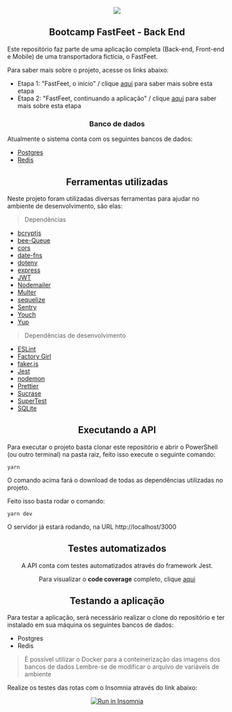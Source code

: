 <p align="center">
<img src="https://user-images.githubusercontent.com/7776944/73502355-851b9c00-43a7-11ea-8f9e-64de2e46010a.png"/>
</p>

<h2 align="center">
Bootcamp FastFeet - Back End
</h2>

Este repositório faz parte de uma aplicação completa (Back-end, Front-end e Mobile) de uma transportadora fictícia, o FastFeet.

Para saber mais sobre o projeto, acesse os links abaixo:

- Etapa 1: "FastFeet, o início" / clique <a href="https://github.com/Rocketseat/bootcamp-gostack-desafio-02/blob/master/README.md#desafio-02-iniciando-aplica%C3%A7%C3%A3o">aqui</a> para saber mais sobre esta etapa
- Etapa 2: "FastFeet, continuando a aplicação" / clique <a href="https://github.com/Rocketseat/bootcamp-gostack-desafio-03/blob/master/README.md#desafio-03-continuando-aplica%C3%A7%C3%A3o">aqui</a> para saber mais sobre esta etapa

<h3 align="center">
  Banco de dados
</h3>

Atualmente o sistema conta com os seguintes bancos de dados:

- [Postgres](https://www.postgresql.org/)
- [Redis](https://redis.io/)

<h2 align="center">
	Ferramentas utilizadas
</h2>

Neste projeto foram utilizadas diversas ferramentas para ajudar no ambiente de desenvolvimento, são elas:

> Dependências

 - [bcryptjs](https://github.com/dcodeIO/bcrypt.js/)
 - [bee-Queue](https://github.com/bee-queue/bee-queue)
 - [cors](https://github.com/expressjs/cors)
 - [date-fns](https://github.com/date-fns/date-fns)
 - [dotenv](https://github.com/motdotla/dotenv)
 - [express](https://github.com/expressjs/express)
 - [JWT](https://github.com/auth0/node-jsonwebtoken)
 - [Nodemailer](https://github.com/nodemailer/nodemailer)
 - [Multer](https://github.com/expressjs/multer)
 - [sequelize](https://github.com/sequelize/sequelize)
 - [Sentry](https://sentry.io/welcome/)
 - [Youch](https://github.com/poppinss/youch)
 - [Yup](https://github.com/jquense/yup)
 
> Dependências de desenvolvimento

 - [ESLint](https://github.com/eslint/eslint)
 - [Factory Girl](https://github.com/simonexmachina/factory-girl)
 - [faker.js](https://github.com/marak/Faker.js/)
 - [Jest](https://github.com/facebook/jest)
 - [nodemon](https://github.com/remy/nodemon)
 - [Prettier](https://github.com/prettier/prettier)
 - [Sucrase](https://github.com/alangpierce/sucrase)
 - [SuperTest](https://github.com/visionmedia/supertest)
 - [SQLite](https://www.sqlite.org/index.html)

<h2 align="center">
	Executando a API
</h2>

Para executar o projeto basta clonar este repositório e abrir o PowerShell (ou outro terminal) na pasta raiz, feito isso execute o seguinte comando:

```
yarn
```

O comando acima fará o download de todas as dependências utilizadas no projeto.

Feito isso basta rodar o comando:

```
yarn dev
```

O servidor já estará rodando, na URL http://localhost/3000

<h2 align="center">
	Testes automatizados
</h2>

<div align="center">
A API conta com testes automatizados através do framework Jest.

Para visualizar o **code coverage** completo, clique [aqui](https://htmlpreview.github.io/?https://github.com/jfelipearaujo/bootcamp-gostack-fastfeet-backend/blob/master/__tests__/coverage/lcov-report/index.html)

</div>

<h2 align="center">
	Testando a aplicação
</h2>

Para testar a aplicação, será necessário realizar o clone do repositório e ter instalado em sua máquina os seguintes bancos de dados:

- Postgres
- Redis

> É possível utilizar o Docker para a conteinerização das imagens dos bancos de dados
> Lembre-se de modificar o arquivo de variáveis de ambiente

Realize os testes das rotas com o Insomnia através do link abaixo:

<div align="center">
<a href="https://insomnia.rest/run/?label=GoStack%20-%20FastFeet&uri=https%3A%2F%2Fraw.githubusercontent.com%2Fjfelipearaujo%2Fbootcamp-gostack-fastfeet-backend%2Fmaster%2Fgostack_fastfeet_backend.json" target="_blank"><img src="https://insomnia.rest/images/run.svg" alt="Run in Insomnia"></a>
</div>
